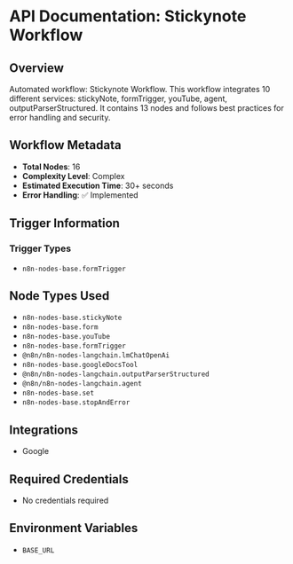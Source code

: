 # API Documentation: Stickynote Workflow

## Overview
Automated workflow: Stickynote Workflow. This workflow integrates 10 different services: stickyNote, formTrigger, youTube, agent, outputParserStructured. It contains 13 nodes and follows best practices for error handling and security.

## Workflow Metadata
- **Total Nodes**: 16
- **Complexity Level**: Complex
- **Estimated Execution Time**: 30+ seconds
- **Error Handling**: ✅ Implemented

## Trigger Information
### Trigger Types
- `n8n-nodes-base.formTrigger`

## Node Types Used
- `n8n-nodes-base.stickyNote`
- `n8n-nodes-base.form`
- `n8n-nodes-base.youTube`
- `n8n-nodes-base.formTrigger`
- `@n8n/n8n-nodes-langchain.lmChatOpenAi`
- `n8n-nodes-base.googleDocsTool`
- `@n8n/n8n-nodes-langchain.outputParserStructured`
- `@n8n/n8n-nodes-langchain.agent`
- `n8n-nodes-base.set`
- `n8n-nodes-base.stopAndError`

## Integrations
- Google

## Required Credentials
- No credentials required

## Environment Variables
- `BASE_URL`
